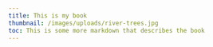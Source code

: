 ```yaml
---
title: This is my book
thumbnail: /images/uploads/river-trees.jpg
toc: This is some more markdown that describes the book
---
```


